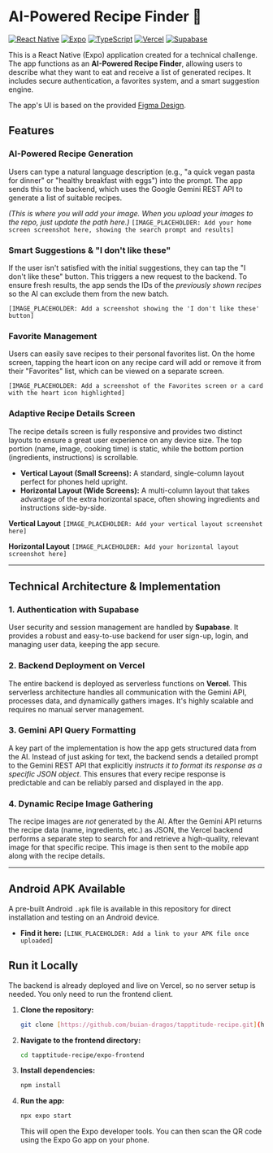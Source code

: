 # AI-Powered Recipe Finder 🍳

[![React Native](https://img.shields.io/badge/React%20Native-20232A?style=for-the-badge&logo=react&logoColor=61DAFB)](https://reactnative.dev/)
[![Expo](https://img.shields.io/badge/Expo-000020?style=for-the-badge&logo=expo&logoColor=WHITE)](https://expo.dev/)
[![TypeScript](https://img.shields.io/badge/TypeScript-3178C6?style=for-the-badge&logo=typescript&logoColor=white)](https://www.typescriptlang.org/)
[![Vercel](https://img.shields.io/badge/Vercel-000000?style=for-the-badge&logo=vercel&logoColor=white)](https://vercel.com/)
[![Supabase](https://img.shields.io/badge/Supabase-3ECF8E?style=for-the-badge&logo=supabase&logoColor=white)](https://supabase.io/)

This is a React Native (Expo) application created for a technical challenge. The app functions as an **AI-Powered Recipe Finder**, allowing users to describe what they want to eat and receive a list of generated recipes. It includes secure authentication, a favorites system, and a smart suggestion engine.

The app's UI is based on the provided [Figma Design](https://www.figma.com/design/wuHnFuYeOER9m6VOHGmkif/Junior-FS%2FRN-Tech-Challenge?node-id=1259-80&p=f&t=dam1r53O6OpONAN9-0).

## Features

### AI-Powered Recipe Generation
Users can type a natural language description (e.g., "a quick vegan pasta for dinner" or "healthy breakfast with eggs") into the prompt. The app sends this to the backend, which uses the Google Gemini REST API to generate a list of suitable recipes.

*(This is where you will add your image. When you upload your images to the repo, just update the path here.)*
`[IMAGE_PLACEHOLDER: Add your home screen screenshot here, showing the search prompt and results]`

### Smart Suggestions & "I don't like these"
If the user isn't satisfied with the initial suggestions, they can tap the "I don't like these" button. This triggers a new request to the backend. To ensure fresh results, the app sends the IDs of the *previously shown recipes* so the AI can exclude them from the new batch.

`[IMAGE_PLACEHOLDER: Add a screenshot showing the 'I don't like these' button]`

### Favorite Management
Users can easily save recipes to their personal favorites list. On the home screen, tapping the heart icon on any recipe card will add or remove it from their "Favorites" list, which can be viewed on a separate screen.

`[IMAGE_PLACEHOLDER: Add a screenshot of the Favorites screen or a card with the heart icon highlighted]`

### Adaptive Recipe Details Screen
The recipe details screen is fully responsive and provides two distinct layouts to ensure a great user experience on any device size. The top portion (name, image, cooking time) is static, while the bottom portion (ingredients, instructions) is scrollable.

* **Vertical Layout (Small Screens):** A standard, single-column layout perfect for phones held upright.
* **Horizontal Layout (Wide Screens):** A multi-column layout that takes advantage of the extra horizontal space, often showing ingredients and instructions side-by-side.

**Vertical Layout**
`[IMAGE_PLACEHOLDER: Add your vertical layout screenshot here]`

**Horizontal Layout**
`[IMAGE_PLACEHOLDER: Add your horizontal layout screenshot here]`

---

## Technical Architecture & Implementation

### 1. Authentication with Supabase
User security and session management are handled by **Supabase**. It provides a robust and easy-to-use backend for user sign-up, login, and managing user data, keeping the app secure.

### 2. Backend Deployment on Vercel
The entire backend is deployed as serverless functions on **Vercel**. This serverless architecture handles all communication with the Gemini API, processes data, and dynamically gathers images. It's highly scalable and requires no manual server management.

### 3. Gemini API Query Formatting
A key part of the implementation is how the app gets structured data from the AI. Instead of just asking for text, the backend sends a detailed prompt to the Gemini REST API that explicitly *instructs it to format its response as a specific JSON object*. This ensures that every recipe response is predictable and can be reliably parsed and displayed in the app.

### 4. Dynamic Recipe Image Gathering
The recipe images are *not* generated by the AI. After the Gemini API returns the recipe data (name, ingredients, etc.) as JSON, the Vercel backend performs a separate step to search for and retrieve a high-quality, relevant image for that specific recipe. This image is then sent to the mobile app along with the recipe details.

---

## Android APK Available
A pre-built Android `.apk` file is available in this repository for direct installation and testing on an Android device.

* **Find it here:** `[LINK_PLACEHOLDER: Add a link to your APK file once uploaded]`

## Run it Locally

The backend is already deployed and live on Vercel, so no server setup is needed. You only need to run the frontend client.

1.  **Clone the repository:**
    ```sh
    git clone [https://github.com/buian-dragos/tapptitude-recipe.git](https://github.com/buian-dragos/tapptitude-recipe.git)
    ```

2.  **Navigate to the frontend directory:**
    ```sh
    cd tapptitude-recipe/expo-frontend
    ```

3.  **Install dependencies:**
    ```sh
    npm install
    ```

4.  **Run the app:**
    ```sh
    npx expo start
    ```
    This will open the Expo developer tools. You can then scan the QR code using the Expo Go app on your phone.

